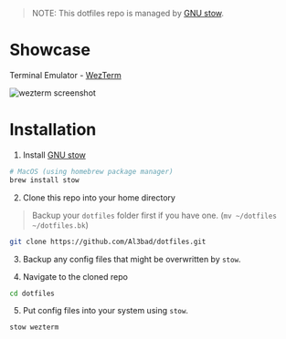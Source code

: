 > NOTE: This dotfiles repo is managed by [GNU stow](https://www.gnu.org/software/stow/).

# Showcase

Terminal Emulator - [WezTerm](https://wezfurlong.org/wezterm/index.html)

![wezterm screenshot](images/wezterm.png)

# Installation

1. Install [GNU stow](https://www.gnu.org/software/stow/)

```bash
# MacOS (using homebrew package manager)
brew install stow
```

2. Clone this repo into your home directory

> Backup your `dotfiles` folder first if you have one. (`mv ~/dotfiles ~/dotfiles.bk`)

```bash
git clone https://github.com/Al3bad/dotfiles.git
```

3. Backup any config files that might be overwritten by `stow`.

4. Navigate to the cloned repo

```bash
cd dotfiles
```

5. Put config files into your system using `stow`.

```bash
stow wezterm
```

